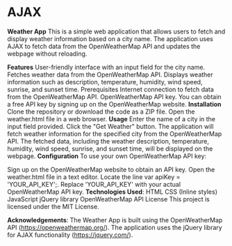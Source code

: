 # AJAX
**Weather App**
This is a simple web application that allows users to fetch and display weather information based on a city name. The application uses AJAX to fetch data from the OpenWeatherMap API and updates the webpage without reloading.

**Features**
User-friendly interface with an input field for the city name.
Fetches weather data from the OpenWeatherMap API.
Displays weather information such as description, temperature, humidity, wind speed, sunrise, and sunset time.
Prerequisites
Internet connection to fetch data from the OpenWeatherMap API.
OpenWeatherMap API key. You can obtain a free API key by signing up on the OpenWeatherMap website.
**Installation**
Clone the repository or download the code as a ZIP file.
Open the weather.html file in a web browser.
**Usage**
Enter the name of a city in the input field provided.
Click the "Get Weather" button.
The application will fetch weather information for the specified city from the OpenWeatherMap API.
The fetched data, including the weather description, temperature, humidity, wind speed, sunrise, and sunset time, will be displayed on the webpage.
**Configuration**
To use your own OpenWeatherMap API key:

Sign up on the OpenWeatherMap website to obtain an API key.
Open the weather.html file in a text editor.
Locate the line var apiKey = 'YOUR_API_KEY';.
Replace 'YOUR_API_KEY' with your actual OpenWeatherMap API key.
**Technologies Used**:
HTML
CSS (Inline styles)
JavaScript
jQuery library
OpenWeatherMap API
License
This project is licensed under the MIT License.

**Acknowledgements**:
The Weather App is built using the OpenWeatherMap API (https://openweathermap.org/).
The application uses the jQuery library for AJAX functionality (https://jquery.com/).
